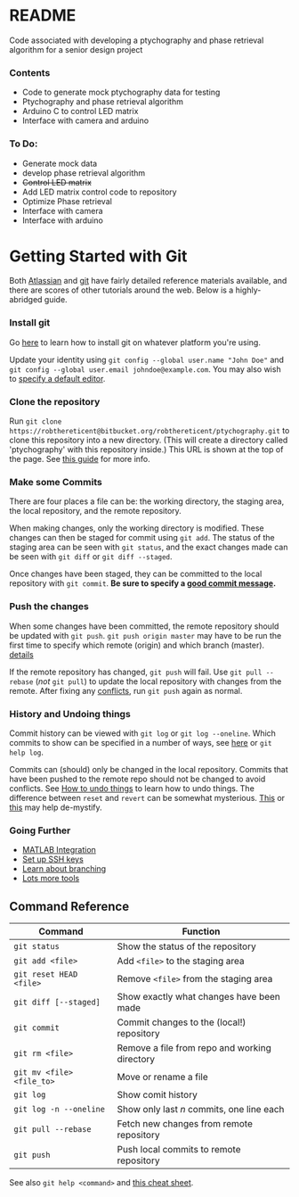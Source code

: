 # README #

Code associated with developing a ptychography
and phase retrieval algorithm for a senior design project

### Contents ###

 * Code to generate mock ptychography data for testing
 * Ptychography and phase retrieval algorithm
 * Arduino C to control LED matrix
 * Interface with camera and arduino

### To Do: ###

 * Generate mock data
 * develop phase retrieval algorithm
 * ~~Control LED matrix~~
 * Add LED matrix control code to repository
 * Optimize Phase retrieval
 * Interface with camera
 * Interface with arduino

# Getting Started with Git #

Both [Atlassian](https://www.atlassian.com/git/tutorials/what-is-version-control) 
and [git](https://git-scm.com/book/en/v2) 
have fairly detailed reference materials available, 
and there are scores of other tutorials around the web.
Below is a highly-abridged guide.

### Install git ###

Go [here](https://git-scm.com/book/en/v2/Getting-Started-Installing-Git)
to learn how to install git on whatever platform you're using.

Update your identity using
`git config --global user.name "John Doe"`
and `git config --global user.email johndoe@example.com`.
You may also wish to [specify a default editor](https://git-scm.com/book/en/v2/Getting-Started-First-Time-Git-Setup#Your-Editor).

### Clone the repository ###

Run `git clone https://robthereticent@bitbucket.org/robthereticent/ptychography.git`
to clone this repository into a new directory.
(This will create a directory called 'ptychography'
with this repository inside.)
This URL is shown at the top of the page.
See
[this guide](https://git-scm.com/book/en/v2/Git-Basics-Getting-a-Git-Repository)
for more info.

### Make some Commits ###

There are four places a file can be: the working directory, the staging area,
the local repository, and the remote repository.

When making changes, only the working directory is modified.
These changes can then be staged for commit using `git add`.
The status of the staging area can be seen with `git status`,
and the exact changes made can be seen with `git diff` or `git diff --staged`.

Once changes have been staged, they can be committed to the local repository
with `git commit`.
**Be sure to specify a [good commit message](http://chris.beams.io/posts/git-commit/).**

### Push the changes ###

When some changes have been committed,
the remote repository should be updated with `git push`.
`git push origin master` may have to be run the first time
to specify which remote (origin) and which branch (master).
[details](https://git-scm.com/book/en/v2/Git-Basics-Working-with-Remotes)

If the remote repository has changed, `git push` will fail.
Use `git pull --rebase` (*not* `git pull`) to update the local repository
with changes from the remote.
After fixing any
[conflicts](https://git-scm.com/book/en/v2/Git-Branching-Basic-Branching-and-Merging#Basic-Merge-Conflicts),
run `git push` again as normal.

### History and Undoing things ###

Commit history can be viewed with `git log` or `git log --oneline`.
Which commits to show can be specified in a number of ways,
see [here](https://git-scm.com/docs/git-log) or `git help log`.

Commits can (should) only be changed in the local repository.
Commits that have been pushed to the remote repo
should not be changed to avoid conflicts.
See
[How to undo things](https://git-scm.com/book/en/v2/Git-Basics-Undoing-Things)
to learn how to undo things.
The difference between `reset` and `revert` can be somewhat mysterious.
[This](https://git-scm.com/2011/07/11/reset.html) or
[this](https://www.atlassian.com/git/tutorials/resetting-checking-out-and-reverting)
may help de-mystify.

### Going Further ###

 * [MATLAB Integration](http://blogs.mathworks.com/community/2014/10/20/matlab-and-git/)
 * [Set up SSH keys](https://confluence.atlassian.com/bitbucket/set-up-ssh-for-git-728138079.html)
 * [Learn about branching](https://git-scm.com/book/en/v2/Git-Branching-Branches-in-a-Nutshell)
 * [Lots more tools](https://git-scm.com/book/en/v2/Git-Tools-Revision-Selection)

## Command Reference ##

Command                     | Function
----------------------------|----------
`git status`                | Show the status of the repository
`git add <file>`            | Add `<file>` to the staging area
`git reset HEAD <file>`     | Remove `<file>` from the staging area
`git diff [--staged]`       | Show exactly what changes have been made
`git commit`                | Commit changes to the (local!) repository
`git rm <file>`             | Remove a file from repo and working directory
`git mv <file> <file_to>`   | Move or rename a file
`git log`                   | Show comit history
`git log -n --oneline`      | Show only last _n_ commits, one line each
`git pull --rebase`         | Fetch new changes from remote repository
`git push`                  | Push local commits to remote repository

See also `git help <command>` and 
[this cheat sheet](https://services.github.com/kit/downloads/github-git-cheat-sheet.pdf). 